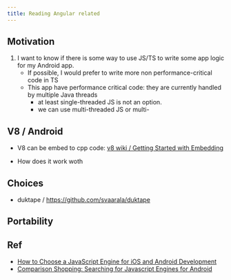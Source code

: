 ```yaml
---
title: Reading Angular related
---
```


## Motivation

1. I want to know if there is some way to use JS/TS to write some app logic for my Android app.
    - If possible, I would prefer to write more non performance-critical code in TS
    - This app have performance critical code: they are currently handled by multiple Java threads
        - at least single-threaded JS is not an option.
        - we can use multi-threaded JS or multi-

## V8 / Android

- V8 can be embed to cpp code: [v8 wiki / Getting Started with Embedding](https://github.com/v8/v8/wiki/Getting%20Started%20with%20Embedding)

- How does it work woth

## Choices

- duktape / https://github.com/svaarala/duktape

## Portability

## Ref

- [How to Choose a JavaScript Engine for iOS and Android Development](http://openaphid.github.io/blog/2013/01/17/part-i-how-to-choose-a-javascript-engine-for-ios-and-android-apps/)
- [Comparison Shopping: Searching for Javascript Engines for Android](https://medium.com/tech-quizlet/comparison-shopping-searching-for-javascript-engines-for-android-bdc656538f2e)
